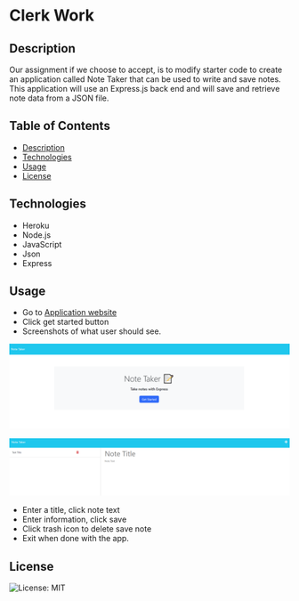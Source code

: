 # Clerk Work

## Description
Our assignment if we choose to accept, is to modify starter code to create an application called Note Taker that can be used to write and save notes. This application will use an Express.js back end and will save and retrieve note data from a JSON file.

## Table of Contents
- [Description](#description)
- [Technologies](#technologies)
- [Usage](#usage)
- [License](#license)


## Technologies 

- Heroku
- Node.js
- JavaScript
- Json
- Express

## Usage
- Go to [Application website](https://epaper-e627f5e773d8.herokuapp.com/)
- Click get started button 
- Screenshots of what user should see.

![what you see](./Screenshot2.png )

![what you will see](./Screenshot1.png)

- Enter a title, click note text
- Enter information, click save
- Click trash icon to delete save note
- Exit when done with the app.



## License
![License: MIT](https://img.shields.io/badge/license-MIT-blue.svg)